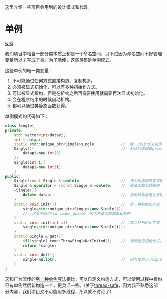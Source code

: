 这里介绍一些项目会用到的设计模式和代码。

# 单例

[wiki](https://en.wikipedia.org/wiki/Singleton_pattern)

我们项目中相当一部分类本质上都是一个命名空间，只不过因为命名空间不好管理变量所以才写成了类。为了简便，这些类都是单例模式。

这些单例的唯一类变量：

1. 不可能通过任何方式直接构造、复制构造。
2. 必须被显式初始化，可以有多种初始化方式。
3. 可以被显式析构，但是在析构之后再需要使用就需要再次显式初始化。
4. 会在程序结束的时候自动析构。
5. 都可以通过类静态函数获得。

单例模式的代码如下：

```c++
class Single{
private:
    std::vector<int>datavi;
    int * datapi;
    static std::unique_ptr<Single>single; 			// 	唯一的Single实例。注意需要在.cpp文件初始化它为nullptr
    Single(){										//	默认构造函数private（也可以delete）
        datapi=new int(0);
    };
    Single(int i){
        datapi=new int(i);
    }
public:
	Single(const Single &)=delete;					//	拷贝构造函数显式删除
    Single & operator = (const Single &)=delete;	//	赋值函数显式删除
    ~Single(){
        delete datapi;								//	自动析构类就会自动释放指针，防止内存泄漏
    }
    static void init(){								//	第一种初始化方式
        single=std::unique_ptr<Single>(new Single());
        //	这里不能用std::make_unique，因为构造函数都是私有的
    }
    static void init(int i){						//	第二种初始化方式
        single=std::unique_ptr<Single>(new Single(i));
    }
    static Single & get(){
        if(!single) com::ThrowSingleNotInited();	//	判断是否初始化过。这里建议throw异常。
        return *single;
    }
    static void del(){
        single=nullptr;								//	因为使用了unique_ptr，所以可以自动析构
    }
}
```



这和广为流传的[另一种单例写法](https://stackoverflow.com/questions/1008019/c-singleton-design-pattern)相比，可以自定义构造方式，可以使用过程中析构已有单例然后新构造一个，更灵活一些。（关于[thread-safe](https://stackoverflow.com/a/449823/52074)，因为我不熟悉这部分内容，我们项目又不可能用多线程，所以就不讨论了）